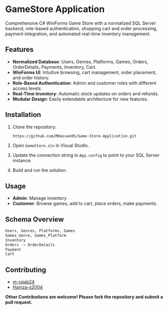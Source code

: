 # GameStore Application

Comprehensive C# WinForms Game Store with a normalized SQL Server backend, role-based authentication, shopping cart and order processing, payment integration, and automated real-time inventory management.

## Features

* **Normalized Database**: Users, Genres, Platforms, Games, Orders, OrderDetails, Payments, Inventory, Cart.
* **WinForms UI**: Intuitive browsing, cart management, order placement, and order history.
* **Role-Based Authentication**: Admin and customer roles with different access levels.
* **Real-Time Inventory**: Automatic stock updates on orders and refunds.
* **Modular Design**: Easily extendable architecture for new features.

## Installation

1. Clone the repository:

   ```bash
   https://github.com/MHassan05/Game-Store-Application.git
   ```
2. Open `GameStore.sln` in Visual Studio.
3. Update the connection string in `App.config` to point to your SQL Server instance.
4. Build and run the solution.

## Usage

* **Admin**: Manage inventory
* **Customer**: Browse games, add to cart, place orders, make payments.

## Schema Overview

```sql
Users, Genres, Platforms, Games
Games_Genre, Games_Platform
Inventory
Orders -> OrderDetails
Payment
Cart
```

## Contributing
- [m-rajab24](https://github.com/m-rajab24)
- [Hamza-s2004](https://github.com/Hamza-s2004)

**Other Contributions are welcome! Please fork the repository and submit a pull request.**

